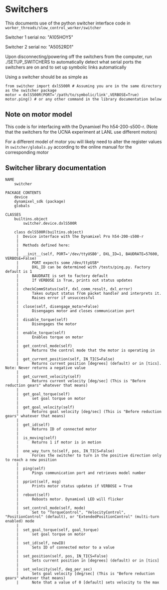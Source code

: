 # Switchers

This documents use of the python switcher interface code
in `worker_threads/slow_control_worker/switcher`

Switcher 1 serial no: "A105HOY5"

Switcher 2 serial no: "A5052RD1"

Upon disconnecting/powering off the switchers from the computer,
run ./SETUP_SWITCHERS to automatically detect what serial ports the
switchers are on and to set up symbolic links automatically

Using a switcher should be as simple as

```
from switcher import dxlS500R # Assuming you are in the same directory as the switcher package
motor = dxlS500R(PORT='/path/to/symbolic/link',VERBOSE=True)
motor.ping() # or any other command in the library documentation below
```

## Note on motor model

This code is for interfacing with the Dynamixel Pro h54-200-s500-r.
(Note that the switchers for the UCNA experiment at LANL use different motors)

For a different model of motor you will likely need to alter the register values
in `switcher/globals.py` according to the online manual for the corresponding motor

## Switcher library documentation

```
NAME
    switcher

PACKAGE CONTENTS
    device
    dynamixel_sdk (package)
    globals

CLASSES
    builtins.object
        switcher.device.dxlS500R

    class dxlS500R(builtins.object)
     |  Device interface with the Dynamixel Pro h54-200-s500-r
     |
     |  Methods defined here:
     |
     |  __init__(self, PORT='/dev/ttyUSB0', DXL_ID=1, BAUDRATE=57600, VERBOSE=False)
     |      PORT expects some /dev/ttyUSB*
     |      DXL_ID can be determined with /tests/ping.py. Factory default is 1
     |      BAUDRATE is set to factory default
     |      If VERBOSE is True, prints out status updates
     |
     |  checkCommStatus(self, dxl_comm_result, dxl_error)
     |      Takes output status from packet handler and interprets it.
     |      Raises error if unsuccessful
     |
     |  close(self, disengage_motor=False)
     |      Disengages motor and closes communication port
     |
     |  disable_torque(self)
     |      Disengages the motor
     |
     |  enable_torque(self)
     |      Enables torque on motor
     |
     |  get_control_mode(self)
     |      Returns the control mode that the motor is operating in
     |
     |  get_current_position(self, IN_TICS=False)
     |      Returns current position [degrees] (default) or in [tics]. Note: Never returns a negative value
     |
     |  get_current_velocity(self)
     |      Returns current velocity [deg/sec] (This is "Before reduction gears" whatever that means)
     |
     |  get_goal_torque(self)
     |      set goal torque on motor
     |
     |  get_goal_velocity(self)
     |      Returns goal velocity [deg/sec] (This is "Before reduction gears" whatever that means)
     |
     |  get_id(self)
     |      Returns ID of connected motor
     |
     |  is_moving(self)
     |      Returns 1 if motor is in motion
     |
     |  one_way_turn_to(self, pos, IN_TICS=False)
     |      Forces the switcher to turn in the positive direction only to reach a new position
     |
     |  ping(self)
     |      Pings communication port and retrieves model number
     |
     |  pprint(self, msg)
     |      Prints motor status updates if VERBOSE = True
     |
     |  reboot(self)
     |      Reboots motor. Dynamixel LED will flicker
     |
     |  set_control_mode(self, mode)
     |      Set to "TorqueControl", "VelocityControl", "PositionControl" (default), or "ExtendedPositionControl" (multi-turn enabled) mode
     |
     |  set_goal_torque(self, goal_torque)
     |      set goal torque on motor
     |
     |  set_id(self, newID)
     |      Sets ID of connected motor to a value
     |
     |  set_position(self, pos, IN_TICS=False)
     |      Sets current position in [degrees] (default) or in [tics]
     |
     |  set_velocity(self, deg_per_sec)
     |      Sets goal velocity [deg/sec] (This is "Before reduction gears" whatever that means)
     |      Note that a value of 0 [default] sets velocity to the max
```
